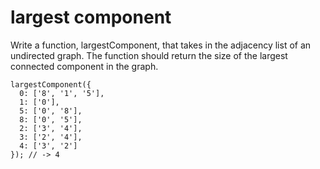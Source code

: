 # largest component

Write a function, largestComponent, that takes in the adjacency list of an undirected graph. The function should return the size of the largest connected component in the graph.

```
largestComponent({
  0: ['8', '1', '5'],
  1: ['0'],
  5: ['0', '8'],
  8: ['0', '5'],
  2: ['3', '4'],
  3: ['2', '4'],
  4: ['3', '2']
}); // -> 4
```
